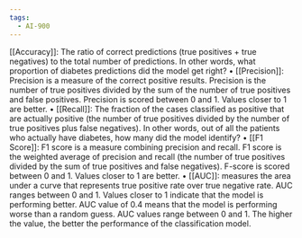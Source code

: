 ```yaml
---
tags:
  - AI-900
---
```

[[Accuracy]]: The ratio of correct predictions (true positives + true negatives) to the total number of predictions. In other words, what proportion of diabetes predictions did the model get right? • [[Precision]]: Precision is a measure of the correct positive results. Precision is the number of true positives divided by the sum of the number of true positives and false positives. Precision is scored between 0 and 1. Values closer to 1 are better. • 
[[Recall]]: The fraction of the cases classified as positive that are actually positive (the number of true positives divided by the number of true positives plus false negatives). In other words, out of all the patients who actually have diabetes, how many did the model identify? • 
[[F1 Score]]: F1 score is a measure combining precision and recall. F1 score is the weighted average of precision and recall (the number of true positives divided by the sum of true positives and false negatives). F-score is scored between 0 and 1. Values closer to 1 are better. • 
[[AUC]]: measures the area under a curve that represents true positive rate over true negative rate. AUC ranges between 0 and 1. Values closer to 1 indicate that the model is performing better. AUC value of 0.4 means that the model is performing worse than a random guess. AUC values range between 0 and 1. The higher the value, the better the performance of the classification model.